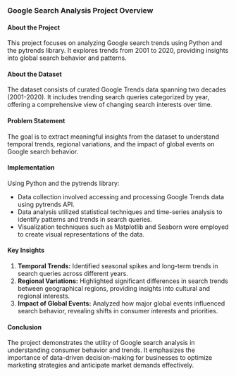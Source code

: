 ### Google Search Analysis Project Overview

#### About the Project

This project focuses on analyzing Google search trends using Python and the pytrends library. It explores trends from 2001 to 2020, providing insights into global search behavior and patterns.

#### About the Dataset

The dataset consists of curated Google Trends data spanning two decades (2001-2020). It includes trending search queries categorized by year, offering a comprehensive view of changing search interests over time.

#### Problem Statement

The goal is to extract meaningful insights from the dataset to understand temporal trends, regional variations, and the impact of global events on Google search behavior.

#### Implementation

Using Python and the pytrends library:
- Data collection involved accessing and processing Google Trends data using pytrends API.
- Data analysis utilized statistical techniques and time-series analysis to identify patterns and trends in search queries.
- Visualization techniques such as Matplotlib and Seaborn were employed to create visual representations of the data.

#### Key Insights

1. **Temporal Trends:** Identified seasonal spikes and long-term trends in search queries across different years.
2. **Regional Variations:** Highlighted significant differences in search trends between geographical regions, providing insights into cultural and regional interests.
3. **Impact of Global Events:** Analyzed how major global events influenced search behavior, revealing shifts in consumer interests and priorities.

#### Conclusion

The project demonstrates the utility of Google search analysis in understanding consumer behavior and trends. It emphasizes the importance of data-driven decision-making for businesses to optimize marketing strategies and anticipate market demands effectively.
